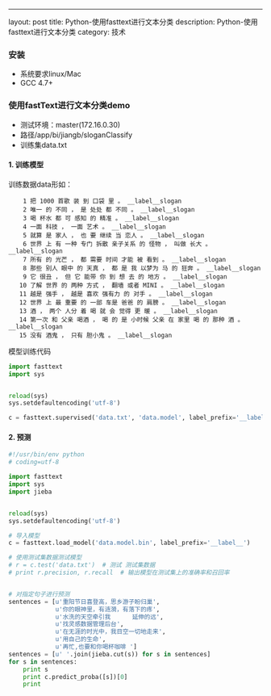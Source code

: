 ---
layout: post
title: Python-使用fasttext进行文本分类
description: Python-使用fasttext进行文本分类
category: 技术


### 安装

- 系统要求linux/Mac
- GCC 4.7+


### 使用fastText进行文本分类demo

- 测试环境：master(172.16.0.30) 
- 路径/app/bi/jiangb/sloganClassify
- 训练集data.txt


#### 1. 训练模型

训练数据data形如：
```
    1 把 1000 首歌 装 到 口袋 里 。 __label__slogan
    2 唯一 的 不同 ， 是 处处 都 不同 。 __label__slogan
    3 喝 杯水 都 可 感知 的 精准 。 __label__slogan
    4 一面 科技 ， 一面 艺术 。 __label__slogan
    5 就算 是 家人 ， 也 要 继续 当 恋人 。 __label__slogan
    6 世界 上 有 一种 专门 拆散 亲子关系 的 怪物 ， 叫做 长大 。 __label__slogan
    7 所有 的 光芒 ， 都 需要 时间 才能 被 看到 。 __label__slogan
    8 那些 别人 眼中 的 天真 ， 都 是 我 以梦为 马 的 狂奔 。 __label__slogan
    9 它 很丑 ， 但 它 能带 你 到 想 去 的 地方 。 __label__slogan
   10 了解 世界 的 两种 方式 ， 翻墙 或者 MINI 。 __label__slogan
   11 越是 强手 ， 越是 喜欢 强有力 的 对手 。 __label__slogan
   12 世界 上 最 重要 的 一部 车是 爸爸 的 肩膀 。 __label__slogan
   13 酒 ， 两个 人分 着 喝 就 会 觉得 更 暖 。 __label__slogan
   14 第一次 和 父亲 喝酒 ， 喝 的 是 小时候 父亲 在 家里 喝 的 那种 酒 。 __label__slogan
   15 没有 酒鬼 ， 只有 胆小鬼 。 __label__slogan

```

模型训练代码
```python
import fasttext
import sys 


reload(sys)
sys.setdefaultencoding('utf-8')

c = fasttext.supervised('data.txt', 'data.model', label_prefix='__label__')

```


#### 2. 预测
```python
#!/usr/bin/env python
# coding=utf-8

import fasttext
import sys
import jieba


reload(sys)
sys.setdefaultencoding('utf-8')

# 导入模型
c = fasttext.load_model('data.model.bin', label_prefix='__label__')

# 使用测试集数据测试模型
# r = c.test('data.txt')  # 测试 测试集数据
# print r.precision, r.recall  # 输出模型在测试集上的准确率和召回率


# 对指定句子进行预测
sentences = [u'重阳节日喜登高，思乡游子盼归巢',
			 u'你的眼神里，有涟漪，有落下的疼',
			 u'水洗的天空牵引我      延伸的远',
			 u'找灵感数据管理后台',
			 u'在无涯的时光中，我目空一切地走来',
			 u'用自己的生命',
			 u'再忙,也要和你喝杯咖啡 ']
sentences = [u' '.join(jieba.cut(s)) for s in sentences]
for s in sentences:
	print s
	print c.predict_proba([s])[0]
	print


```